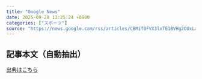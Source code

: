 ```yaml
---
title: "Google News"
date: 2025-09-28 13:25:24 +0900
categories: ["スポーツ"]
source: "https://news.google.com/rss/articles/CBMif0FVX3lxTE1BVHg2OUxLaDZ5aEdWUWZSV3R1MF9GaVhLT0VOeGRxSkVsaUhxajlXUTh5UDFqR0ZucUNtemhza0Nud0REUDZpcFNaQ0V6M1VZLTRXNFd2WEJWV3ZvRllWbEVrbHY0Tmw2ZEZrRVljMlE1bkpCTnpuWGYwUFladVk?oc=5"
---
```


## 記事本文（自動抽出）
<body class="y0K44d EA71Tc" id="readabilityBody"></body>

[出典はこちら](https://news.google.com/rss/articles/CBMif0FVX3lxTE1BVHg2OUxLaDZ5aEdWUWZSV3R1MF9GaVhLT0VOeGRxSkVsaUhxajlXUTh5UDFqR0ZucUNtemhza0Nud0REUDZpcFNaQ0V6M1VZLTRXNFd2WEJWV3ZvRllWbEVrbHY0Tmw2ZEZrRVljMlE1bkpCTnpuWGYwUFladVk?oc=5)
